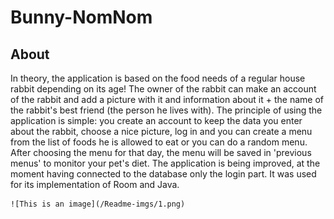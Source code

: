 # Bunny-NomNom
## About

In theory, the application is based on the food needs of a regular house rabbit depending on its age! The owner of the rabbit can make an account of the rabbit and add a picture with it and information about it + the name of the rabbit's best friend (the person he lives with).
The principle of using the application is simple: you create an account to keep the data you enter about the rabbit, choose a nice picture, log in and you can create a menu from the list of foods he is allowed to eat or you can do a random menu. After choosing the menu for that day, the menu will be saved in 'previous menus' to monitor your pet's diet.
The application is being improved, at the moment having connected to the database only the login part.
It was used for its implementation of Room and Java.

	![This is an image](/Readme-imgs/1.png)
